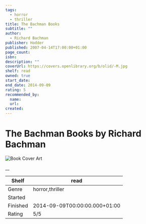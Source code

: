 ```yaml
---
tags:
  - horror
  - thriller
title: The Bachman Books
subtitle: ""
author:
  - Richard Bachman
publisher: Hodder
published: 2007-04-14T17:00:00+01:00
page_count:
isbn:
description: ""
coverUrl: https://covers.openlibrary.org/b/olid/-M.jpg
shelf: read
owned: true
start_date:
end_date: 2014-09-09
rating: 5
recommended_by:
  name:
  url:
created:
---
```


# The Bachman Books by Richard Bachman

![Book Cover Art](https://covers.openlibrary.org/b/olid/-M.jpg)

__

| Shelf | read |
| --- | --- |
| Genre | horror,thriller |
| Started |  |
| Finished | 2014-09-09T00:00:00.000+01:00 |
| Rating | 5/5 |

